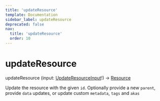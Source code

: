 ```yaml
---
title: 'updateResource'
template: Documentation
sidebar_label: updateResource
deprecated: false
nav:
  title: 'updateResource'
  order: 10
---
```


# updateResource

<div className="pb-4 font-roboto-slab text-lg"><span className="font-bold">updateResource</span> <span style={{'fontWeight':400,'fontSize':'0.85em'}}>(input: <a href="/guardrails/docs/reference/graphql/input/UpdateResourceInput">UpdateResourceInput</a>!) &rarr; <a href="/guardrails/docs/reference/graphql/object/Resource">Resource</a></span>
</div>



Update the resource with the given `id`. Optionally provide a new `parent`, provide `data` updates, or update custom `metadata`, `tags` and `akas`